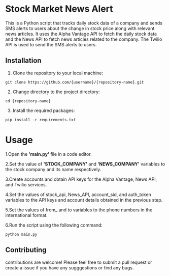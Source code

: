 # Stock Market News Alert

This is a Python script that tracks daily stock data of a company and sends SMS alerts to users about the change in stock price along with relevant news articles. It uses the Alpha Vantage API to fetch the daily stock data and the News API to fetch news articles related to the company. The Twilio API is used to send the SMS alerts to users.

## Installation
1. Clone the repository to your local machine:
 ```
 git clone https://github.com/{username}/{repository-name}.git
```
2. Change directory to the project directory:
```
cd {repository-name}
```
3. Install the required packages:
```
pip install -r requirements.txt
```
# Usage
1.Open the **'main.py'** file in a code editor.

2.Set the value of **'STOCK_COMPANY'** and **'NEWS_COMPANY'** variables to the stock company and its name respectively.

3.Create accounts and obtain API keys for the Alpha Vantage, News API, and Twilio services.

4.Set the values of stock_api, News_API, account_sid, and auth_token variables to the API keys and account details obtained in the previous step.

5.Set the values of from_ and to variables to the phone numbers in the international format.

6.Run the script using the following command:
```
python main.py

```
## Contributing
contributions are welcome! Please feel free to submit a pull request or create a issue if you have any sugggestions or find any bugs.





